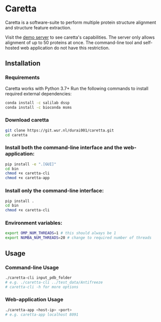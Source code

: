 # Caretta

Caretta is a software-suite to perform multiple protein structure alignment and structure feature extraction.

Visit the [demo server](http://bioinformatics.nl/caretta) to see caretta's capabilities. The server only allows alignment of up to 50 proteins at once.
The command-line tool and self-hosted web application do not have this restriction.

## Installation

### Requirements
Caretta works with Python 3.7+
Run the following commands to install required external dependencies:
```bash
conda install -c salilab dssp
conda install -c bioconda msms
```

### Download caretta
```bash
git clone https://git.wur.nl/durai001/caretta.git
cd caretta
```

### Install both the command-line interface and the web-application:
```bash
pip install -e ".[GUI]"
cd bin
chmod +x caretta-cli
chmod +x caretta-app
```

### Install only the command-line interface:
```bash
pip install .
cd bin
chmod +x caretta-cli
```

### Environment variables:
```bash
export OMP_NUM_THREADS=1 # this should always be 1
export NUMBA_NUM_THREADS=20 # change to required number of threads
```

## Usage

### Command-line Usage

```bash
./caretta-cli input_pdb_folder
# e.g. ./caretta-cli ../test_data/Antifreeze  
# caretta-cli -h for more options
```

### Web-application Usage

```bash
./caretta-app <host-ip> <port> 
# e.g. caretta-app localhost 8091
```
